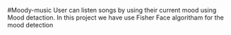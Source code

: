 #Moody-music
User can listen songs by using their current mood using Mood detaction. 
In this project we have use Fisher Face algoritham for the mood detection
